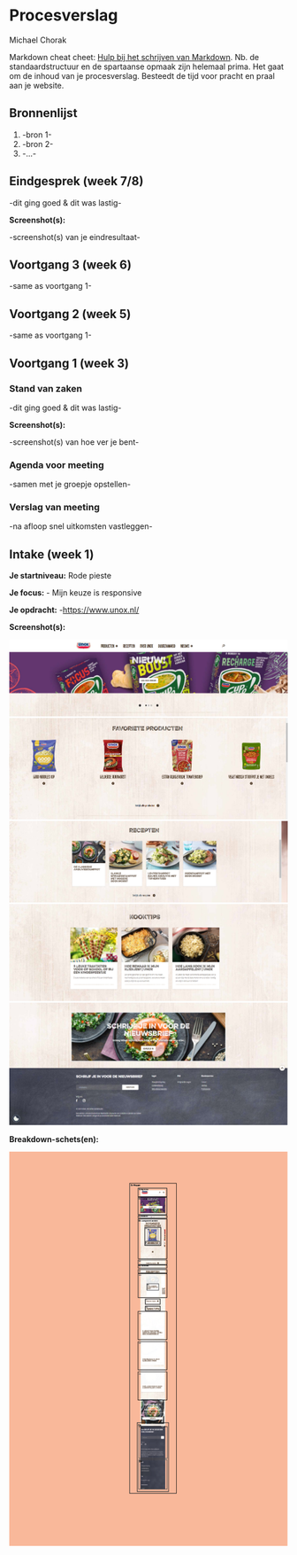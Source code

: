 # Procesverslag
Michael Chorak

Markdown cheat cheet: [Hulp bij het schrijven van Markdown](https://github.com/adam-p/markdown-here/wiki/Markdown-Cheatsheet). Nb. de standaardstructuur en de spartaanse opmaak zijn helemaal prima. Het gaat om de inhoud van je procesverslag. Besteedt de tijd voor pracht en praal aan je website.



## Bronnenlijst
1. -bron 1-
2. -bron 2-
3. -...-



## Eindgesprek (week 7/8)

-dit ging goed & dit was lastig-

**Screenshot(s):**

-screenshot(s) van je eindresultaat-



## Voortgang 3 (week 6)

-same as voortgang 1-



## Voortgang 2 (week 5)

-same as voortgang 1-



## Voortgang 1 (week 3)

### Stand van zaken

-dit ging goed & dit was lastig-

**Screenshot(s):**

-screenshot(s) van hoe ver je bent-

### Agenda voor meeting

-samen met je groepje opstellen-

### Verslag van meeting

-na afloop snel uitkomsten vastleggen-



## Intake (week 1)

**Je startniveau:** Rode pieste

**Je focus:** - Mijn keuze is responsive

**Je opdracht:** -https://www.unox.nl/

**Screenshot(s):**

![header](images/header_Unox.PNG)
![producten](images/show_products_Unox.PNG)
![recepten](images/recepten_Unox.PNG)
![kooktips](images/kooktips_Unox.PNG)
![footer](images/footer_Unox.PNG)


**Breakdown-schets(en):**

![voorlopige breakdownschets](images/breakdown_Schets.png)


